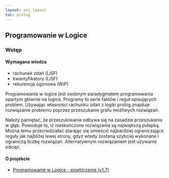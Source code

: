 ```yaml
---
layout: acc_layout
toc: prolog
---
```


Programowanie w Logice
---

### Wstęp

#### Wymagana wiedza
* rachunek zdań (LiSF)
* kwantyfikatory (LiSF)
* rekurencja ogonowa (WiP)

Programowanie w logice jest osobnym paradygmatem programowania opartym głównie na logice.
Programy to serie faktów i reguł opisujących problem. Używając własności rachunku zdań z logiki prolog znajduje rozwiązanie problemu
poprzez przeszukanie grafu możliwych rozwiązań.

Należy pamiętać, że przeszukiwanie odbywa się na zasadzie przeszukania w głąb. Powoduje to, iż nieskończone rozwiązania są największą pułapką.
Można temu przeciwdziałać starając się umieścić najbardziej ograniczające reguły jak najbliżej lewej strony, gdyż wtedy zostaną szybciej
wykonane i ograniczą liczbę rozwiązań. Alternatywnym rozwiązaniem jest używanie odcięć.

#### O projekcie

* [Programowanie w Logice - powtórzenie (v1.7)](/pdfs/wyb/prolog-powtorzenie.pdf)
